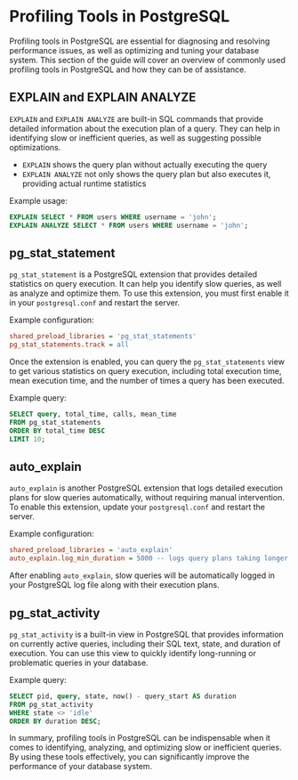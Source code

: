 # Profiling Tools in PostgreSQL

Profiling tools in PostgreSQL are essential for diagnosing and resolving performance issues, as well as optimizing and tuning your database system. This section of the guide will cover an overview of commonly used profiling tools in PostgreSQL and how they can be of assistance.

## EXPLAIN and EXPLAIN ANALYZE

`EXPLAIN` and `EXPLAIN ANALYZE` are built-in SQL commands that provide detailed information about the execution plan of a query. They can help in identifying slow or inefficient queries, as well as suggesting possible optimizations.

- `EXPLAIN` shows the query plan without actually executing the query
- `EXPLAIN ANALYZE` not only shows the query plan but also executes it, providing actual runtime statistics

Example usage:

```sql
EXPLAIN SELECT * FROM users WHERE username = 'john';
EXPLAIN ANALYZE SELECT * FROM users WHERE username = 'john';
```

## pg_stat_statement

`pg_stat_statement` is a PostgreSQL extension that provides detailed statistics on query execution. It can help you identify slow queries, as well as analyze and optimize them. To use this extension, you must first enable it in your `postgresql.conf` and restart the server.

Example configuration:

```ini
shared_preload_libraries = 'pg_stat_statements'
pg_stat_statements.track = all
```

Once the extension is enabled, you can query the `pg_stat_statements` view to get various statistics on query execution, including total execution time, mean execution time, and the number of times a query has been executed.

Example query:

```sql
SELECT query, total_time, calls, mean_time
FROM pg_stat_statements
ORDER BY total_time DESC
LIMIT 10;
```

## auto_explain

`auto_explain` is another PostgreSQL extension that logs detailed execution plans for slow queries automatically, without requiring manual intervention. To enable this extension, update your `postgresql.conf` and restart the server.

Example configuration:

```ini
shared_preload_libraries = 'auto_explain'
auto_explain.log_min_duration = 5000 -- logs query plans taking longer than 5s
```

After enabling `auto_explain`, slow queries will be automatically logged in your PostgreSQL log file along with their execution plans.

## pg_stat_activity

`pg_stat_activity` is a built-in view in PostgreSQL that provides information on currently active queries, including their SQL text, state, and duration of execution. You can use this view to quickly identify long-running or problematic queries in your database.

Example query:

```sql
SELECT pid, query, state, now() - query_start AS duration
FROM pg_stat_activity
WHERE state <> 'idle'
ORDER BY duration DESC;
```

In summary, profiling tools in PostgreSQL can be indispensable when it comes to identifying, analyzing, and optimizing slow or inefficient queries. By using these tools effectively, you can significantly improve the performance of your database system.